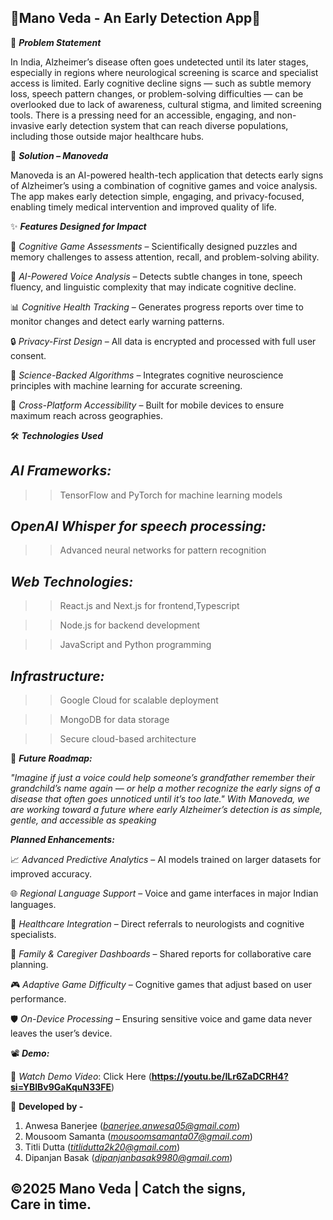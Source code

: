 ## 🧠**Mano Veda - An Early Detection App**🧠 ##


🚩 ***Problem Statement***

In India, Alzheimer’s disease often goes undetected until its later stages, especially in regions where neurological screening is scarce and specialist access is limited.
Early cognitive decline signs — such as subtle memory loss, speech pattern changes, or problem-solving difficulties — can be overlooked due to lack of awareness, cultural stigma, and limited screening tools.
There is a pressing need for an accessible, engaging, and non-invasive early detection system that can reach diverse populations, including those outside major healthcare hubs.

🎯 ***Solution – Manoveda***

Manoveda is an AI-powered health-tech application that detects early signs of Alzheimer’s using a combination of cognitive games and voice analysis.
The app makes early detection simple, engaging, and privacy-focused, enabling timely medical intervention and improved quality of life.

✨ ***Features Designed for Impact***

🧩 *Cognitive Game Assessments* – Scientifically designed puzzles and memory challenges to assess attention, recall, and problem-solving ability.

🎤 *AI-Powered Voice Analysis* – Detects subtle changes in tone, speech fluency, and linguistic complexity that may indicate cognitive decline.

📊 *Cognitive Health Tracking* – Generates progress reports over time to monitor changes and detect early warning patterns.

🔒 *Privacy-First Design* – All data is encrypted and processed with full user consent.

🧠 *Science-Backed Algorithms* – Integrates cognitive neuroscience principles with machine learning for accurate screening.

📱 *Cross-Platform Accessibility* – Built for mobile devices to ensure maximum reach across geographies.

🛠️ ***Technologies Used***

## *AI Frameworks:* ##
>> TensorFlow and PyTorch for machine learning models

## *OpenAI Whisper for speech processing:* ##
>> Advanced neural networks for pattern recognition

## *Web Technologies:* ##
>> React.js and Next.js for frontend,Typescript

>> Node.js for backend development

>> JavaScript and Python programming

 ## *Infrastructure:* ##
>> Google Cloud for scalable deployment

>> MongoDB for data storage

>> Secure cloud-based architecture

🌟 ***Future Roadmap:***

*"Imagine if just a voice could help someone’s grandfather remember their grandchild’s name again — or help a mother recognize the early signs of a disease that often goes unnoticed until it’s too late."
 With Manoveda, we are working toward a future where early Alzheimer’s detection is as simple, gentle, and accessible as speaking*

***Planned Enhancements:***

📈 *Advanced Predictive Analytics* – AI models trained on larger datasets for improved accuracy.

🌐 *Regional Language Support* – Voice and game interfaces in major Indian languages.

🏥 *Healthcare Integration* – Direct referrals to neurologists and cognitive specialists.

💬 *Family & Caregiver Dashboards* – Shared reports for collaborative care planning.

🎮 *Adaptive Game Difficulty* – Cognitive games that adjust based on user performance.

🛡️ *On-Device Processing* – Ensuring sensitive voice and game data never leaves the user’s device.

📽️ ***Demo:***

🎥 *Watch Demo Video*: Click Here (**https://youtu.be/ILr6ZaDCRH4?si=YBlBv9GaKquN33FE**)



🧠 **Developed by -**
1) Anwesa Banerjee (*banerjee.anwesa05@gmail.com*)
2) Mousoom Samanta (*mousoomsamanta07@gmail.com*)
3) Titli Dutta (*titlidutta2k20@gmail.com*)
4) Dipanjan Basak (*dipanjanbasak9980@gmail.com*)

## **©2025 Mano Veda | Catch the signs, Care in time.** ##
